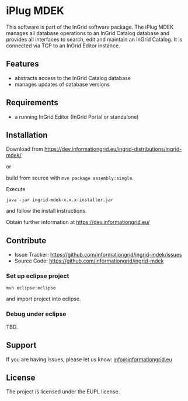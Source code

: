 iPlug MDEK
==========

This software is part of the InGrid software package. The iPlug MDEK manages all database operations to an InGrid Catalog database and provides all interfaces to search, edit and maintain an InGrid Catalog. It is connected via TCP to an InGrid Editor instance.


Features
--------

- abstracts access to the InGrid Catalog database
- manages updates of database versions


Requirements
-------------

- a running InGrid Editor (InGrid Portal or standalone)

Installation
------------

Download from https://dev.informationgrid.eu/ingrid-distributions/ingrid-mdek/
 
or

build from source with `mvn package assembly:single`.

Execute

```
java -jar ingrid-mdek-x.x.x-installer.jar
```

and follow the install instructions.

Obtain further information at https://dev.informationgrid.eu/


Contribute
----------

- Issue Tracker: https://github.com/informationgrid/ingrid-mdek/issues
- Source Code: https://github.com/informationgrid/ingrid-mdek
 
### Set up eclipse project

```
mvn eclipse:eclipse
```

and import project into eclipse.

### Debug under eclipse

TBD.

Support
-------

If you are having issues, please let us know: info@informationgrid.eu

License
-------

The project is licensed under the EUPL license.
